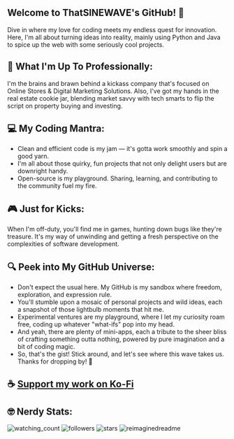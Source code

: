 ## Welcome to ThatSINEWAVE's GitHub! 🌊
Dive in where my love for coding meets my endless quest for innovation.
Here, I'm all about turning ideas into reality, mainly using Python and Java to spice up the web with some seriously cool projects.

## 🏢 What I'm Up To Professionally:
I'm the brains and brawn behind a kickass company that's focused on Online Stores & Digital Marketing Solutions.
Also, I've got my hands in the real estate cookie jar, blending market savvy with tech smarts to flip the script on property buying and investing.

## 💻 My Coding Mantra:
- Clean and efficient code is my jam — it's gotta work smoothly and spin a good yarn.
- I'm all about those quirky, fun projects that not only delight users but are downright handy.
- Open-source is my playground. Sharing, learning, and contributing to the community fuel my fire.

## 🎮 Just for Kicks:
When I'm off-duty, you'll find me in games, hunting down bugs like they're treasure.
It's my way of unwinding and getting a fresh perspective on the complexities of software development.

## 🔍 Peek into My GitHub Universe:
- Don't expect the usual here. My GitHub is my sandbox where freedom, exploration, and expression rule.
- You'll stumble upon a mosaic of personal projects and wild ideas, each a snapshot of those lightbulb moments that hit me.
- Experimental ventures are my playground, where I let my curiosity roam free, coding up whatever "what-ifs" pop into my head.
- And yeah, there are plenty of mini-apps, each a tribute to the sheer bliss of crafting something outta nothing, powered by pure imagination and a bit of coding magic.
- So, that's the gist! Stick around, and let's see where this wave takes us. Thanks for dropping by! 🌊

## ☕ [Support my work on Ko-Fi](https://ko-fi.com/thatsinewave)

## 🤓 Nerdy Stats:
<img src="https://komarev.com/ghpvc/?username=ThatSINEWAVE&color=red" alt="watching_count" /> <img alt="followers" src="https://img.shields.io/github/followers/ThatSINEWAVE?label=Followers&style=social"> <img src="https://img.shields.io/github/stars/ThatSINEWAVE?label=Stars" alt="stars">
<img src="https://myreadme.vercel.app/api/embed/ThatSINEWAVE?panels=userstatistics,toprepositories,toplanguages,commitgraph" alt="reimaginedreadme" />
